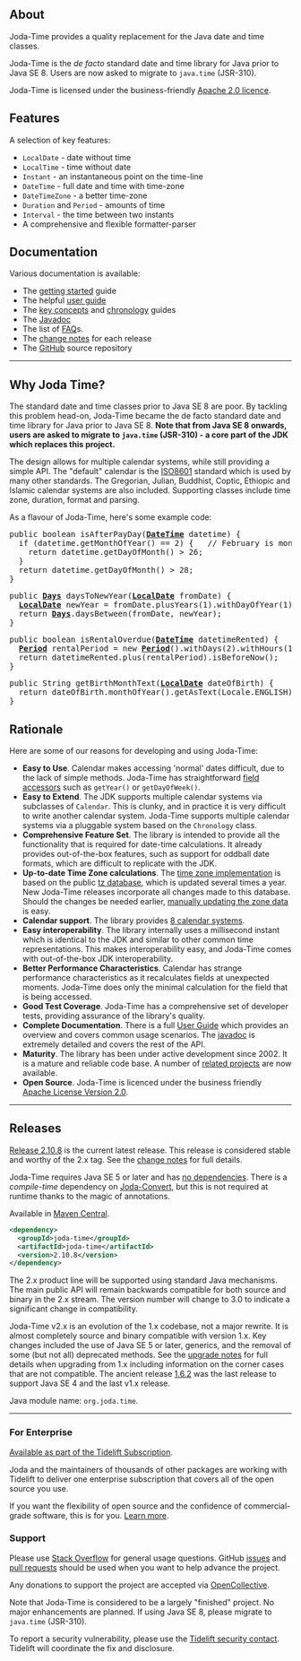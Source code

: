 ## <i></i> About

Joda-Time provides a quality replacement for the Java date and time classes.

Joda-Time is the *de facto* standard date and time library for Java prior to Java SE 8.
Users are now asked to migrate to `java.time` (JSR-310).

Joda-Time is licensed under the business-friendly [Apache 2.0 licence](licenses.html).


## <i></i> Features

A selection of key features:

* `LocalDate` - date without time
* `LocalTime` - time without date
* `Instant` - an instantaneous point on the time-line
* `DateTime` - full date and time with time-zone
* `DateTimeZone` - a better time-zone
* `Duration` and `Period` - amounts of time
* `Interval` - the time between two instants
* A comprehensive and flexible formatter-parser


## <i></i> Documentation

Various documentation is available:

* The [getting started](quickstart.html) guide
* The helpful [user guide](userguide.html)
* The [key concepts](key.html) and [chronology](cal.html) guides
* The [Javadoc](apidocs/index.html)
* The list of [FAQ](faq.html)s.
* The [change notes](changes-report.html) for each release
* The [GitHub](https://github.com/JodaOrg/joda-time) source repository


---

## <i></i> Why Joda Time?

The standard date and time classes prior to Java SE 8 are poor.
By tackling this problem head-on, Joda-Time became
the de facto standard date and time library for Java prior to Java SE 8.
**Note that from Java SE 8 onwards, users are asked to migrate to `java.time` (JSR-310) -
a core part of the JDK which replaces this project.**

The design allows for multiple calendar systems, while still providing a simple API.
The "default" calendar is the [ISO8601](cal_iso.html) standard which is used by many other standards.
The Gregorian, Julian, Buddhist, Coptic, Ethiopic and Islamic calendar systems are also included.
Supporting classes include time zone, duration, format and parsing.

As a flavour of Joda-Time, here's some example code:

<div class="source">
<pre>
public boolean isAfterPayDay(<a href="apidocs/org/joda/time/DateTime.html"><b>DateTime</b></a> datetime) {
  if (datetime.getMonthOfYear() == 2) {   // February is month 2!!
    return datetime.getDayOfMonth() > 26;
  }
  return datetime.getDayOfMonth() > 28;
}
</pre>
<pre>
public <a href="apidocs/org/joda/time/Days.html"><b>Days</b></a> daysToNewYear(<a href="apidocs/org/joda/time/LocalDate.html"><b>LocalDate</b></a> fromDate) {
  <a href="apidocs/org/joda/time/LocalDate.html"><b>LocalDate</b></a> newYear = fromDate.plusYears(1).withDayOfYear(1);
  return <a href="apidocs/org/joda/time/Days.html"><b>Days</b></a>.daysBetween(fromDate, newYear);
}
</pre>
<pre>
public boolean isRentalOverdue(<a href="apidocs/org/joda/time/DateTime.html"><b>DateTime</b></a> datetimeRented) {
  <a href="apidocs/org/joda/time/Period.html"><b>Period</b></a> rentalPeriod = new <a href="apidocs/org/joda/time/Period.html"><b>Period</b></a>().withDays(2).withHours(12);
  return datetimeRented.plus(rentalPeriod).isBeforeNow();
}
</pre>
<pre>
public String getBirthMonthText(<a href="apidocs/org/joda/time/LocalDate.html"><b>LocalDate</b></a> dateOfBirth) {
  return dateOfBirth.monthOfYear().getAsText(Locale.ENGLISH);
}
</pre>
</div>


## <i></i> Rationale

Here are some of our reasons for developing and using Joda-Time:

* <b>Easy to Use</b>.
Calendar makes accessing 'normal' dates difficult, due to the lack of simple methods.
Joda-Time has straightforward <a href="field.html">field accessors</a> such as
<code>getYear()</code> or <code>getDayOfWeek()</code>.
* <b>Easy to Extend</b>.
The JDK supports multiple calendar systems via subclasses of <code>Calendar</code>.
This is clunky, and in practice it is very difficult to write another calendar system.
Joda-Time supports multiple calendar systems via a pluggable system based on the
<code>Chronology</code> class.
* <b>Comprehensive Feature Set</b>.
The library is intended to provide all the functionality that is required for date-time
calculations. It already provides out-of-the-box features, such as support for oddball
date formats, which are difficult to replicate with the JDK.
* <b>Up-to-date Time Zone calculations</b>.
The <a href="timezones.html">time zone implementation</a> is based on
the public <a href="https://www.iana.org/time-zones">tz database</a>, which is
updated several times a year. New Joda-Time releases incorporate all changes
made to this database. Should the changes be needed earlier,
<a href="tz_update.html">manually updating the zone data</a> is easy.
* <b>Calendar support</b>.
The library provides [8 calendar systems](cal.html).
* <b>Easy interoperability</b>.
The library internally uses a millisecond instant which is identical to the JDK and similar
to other common time representations. This makes interoperability easy, and Joda-Time comes
with out-of-the-box JDK interoperability.
* <b>Better Performance Characteristics</b>.
Calendar has strange performance characteristics as it recalculates fields at unexpected moments.
Joda-Time does only the minimal calculation for the field that is being accessed.
* <b>Good Test Coverage</b>.
Joda-Time has a comprehensive set of developer tests, providing assurance of the library's quality.
* <b>Complete Documentation</b>.
There is a full <a href="userguide.html">User Guide</a> which provides an overview and covers
common usage scenarios. The <a href="apidocs/index.html">javadoc</a>
is extremely detailed and covers the rest of the API.
* <b>Maturity</b>.
The library has been under active development since 2002.
It is a mature and reliable code base.
A number of <a href="related.html">related projects</a> are now available.
* <b>Open Source</b>.
Joda-Time is licenced under the business friendly <a href="licenses.html">Apache License Version 2.0</a>.

---

## <i></i> Releases

[Release 2.10.8](download.html) is the current latest release.
This release is considered stable and worthy of the 2.x tag.
See the [change notes](changes-report.html) for full details.

Joda-Time requires Java SE 5 or later and has [no dependencies](dependencies.html).
There is a *compile-time* dependency on [Joda-Convert](/joda-convert/),
but this is not required at runtime thanks to the magic of annotations.

Available in [Maven Central](https://search.maven.org/search?q=g:joda-time%20AND%20a:joda-time&core=gav).

```xml
<dependency>
  <groupId>joda-time</groupId>
  <artifactId>joda-time</artifactId>
  <version>2.10.8</version>
</dependency>
```

The 2.x product line will be supported using standard Java mechanisms.
The main public API will remain backwards compatible for both source and binary in the 2.x stream.
The version number will change to 3.0 to indicate a significant change in compatibility.

Joda-Time v2.x is an evolution of the 1.x codebase, not a major rewrite.
It is almost completely source and binary compatible with version 1.x.
Key changes included the use of Java SE 5 or later, generics, and the removal of some (but not all)
deprecated methods. See the [upgrade notes](upgradeto200.html) for full details when upgrading from 1.x
including information on the corner cases that are not compatible.
The ancient release [1.6.2](https://sourceforge.net/projects/joda-time/files/joda-time/1.6.2/) was
the last release to support Java SE 4 and the last v1.x release.

Java module name: `org.joda.time`.

---

### For Enterprise

[Available as part of the Tidelift Subscription](https://tidelift.com/subscription/pkg/maven-joda-time-joda-time?utm_source=maven-joda-time-joda-time&utm_medium=referral&utm_campaign=enterprise).

Joda and the maintainers of thousands of other packages are working with Tidelift to deliver one
enterprise subscription that covers all of the open source you use.

If you want the flexibility of open source and the confidence of commercial-grade software, this is for you.
[Learn more](https://tidelift.com/subscription/pkg/maven-joda-time-joda-time?utm_source=maven-joda-time-joda-time&utm_medium=referral&utm_campaign=enterprise).


### Support

Please use [Stack Overflow](https://stackoverflow.com/questions/tagged/jodatime) for general usage questions.
GitHub [issues](https://github.com/JodaOrg/joda-time/issues) and [pull requests](https://github.com/JodaOrg/joda-time/pulls)
should be used when you want to help advance the project.

Any donations to support the project are accepted via [OpenCollective](https://opencollective.com/joda).

Note that Joda-Time is considered to be a largely "finished" project.
No major enhancements are planned.
If using Java SE 8, please migrate to `java.time` (JSR-310).

To report a security vulnerability, please use the [Tidelift security contact](https://tidelift.com/security).
Tidelift will coordinate the fix and disclosure.
